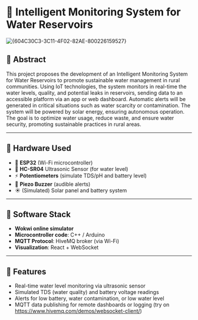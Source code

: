 # 🌱 Intelligent Monitoring System for Water Reservoirs

![{604C30C3-3C11-4F02-82AE-800226159527}](https://github.com/user-attachments/assets/96f8ba17-6003-4a5c-974e-bfcc6ffcb2f2)


## 📄 Abstract

This project proposes the development of an Intelligent Monitoring System for Water Reservoirs to promote sustainable water management in rural communities. Using IoT technologies, the system monitors in real-time the water levels, quality, and potential leaks in reservoirs, sending data to an accessible platform via an app or web dashboard. Automatic alerts will be generated in critical situations such as water scarcity or contamination. The system will be powered by solar energy, ensuring autonomous operation. The goal is to optimize water usage, reduce waste, and ensure water security, promoting sustainable practices in rural areas.

---

## 🔧 Hardware Used

- 🧠 **ESP32** (Wi-Fi microcontroller)
- 📏 **HC-SR04** Ultrasonic Sensor (for water level)
- ⚡ **Potentiometers** (simulate TDS/pH and battery level)
- 🔔 **Piezo Buzzer** (audible alerts)
- ☀️ (Simulated) Solar panel and battery system

---

## 🧰 Software Stack

- **Wokwi online simulator**
- **Microcontroller code**: C++ / Arduino
- **MQTT Protocol**: HiveMQ broker (via Wi-Fi)
- **Visualization**: React + WebSocket

---

## 🚀 Features

- Real-time water level monitoring via ultrasonic sensor
- Simulated TDS (water quality) and battery voltage readings
- Alerts for low battery, water contamination, or low water level
- MQTT data publishing for remote dashboards or logging (try on https://www.hivemq.com/demos/websocket-client/)



